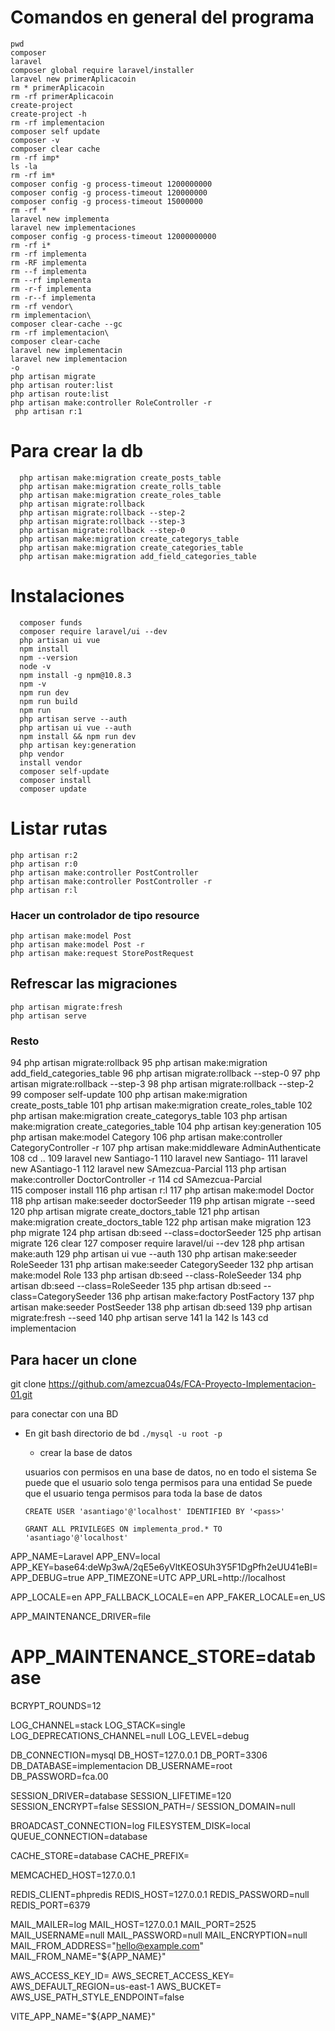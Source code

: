 # Comandos en general del programa

    pwd
    composer
    laravel
    composer global require laravel/installer
    laravel new primerAplicacoin
    rm * primerAplicacoin
    rm -rf primerAplicacoin
    create-project
    create-project -h
    rm -rf implementacion
    composer self update
    composer -v
    composer clear cache
    rm -rf imp*
    ls -la
    rm -rf im*
    composer config -g process-timeout 1200000000
    composer config -g process-timeout 120000000
    composer config -g process-timeout 15000000
    rm -rf *
    laravel new implementa
    laravel new implementaciones
    composer config -g process-timeout 12000000000
    rm -rf i*
    rm -rf implementa
    rm -RF implementa
    rm --f implementa
    rm --rf implementa
    rm -r-f implementa
    rm -r--f implementa
    rm -rf vendor\
    rm implementacion\
    composer clear-cache --gc
    rm -rf implementacion\
    composer clear-cache
    laravel new implementacin
    laravel new implementacion
    -o
    php artisan migrate
    php artisan router:list
    php artisan route:list
    php artisan make:controller RoleController -r
     php artisan r:1

# Para crear la db
      php artisan make:migration create_posts_table
      php artisan make:migration create_rolls_table
      php artisan make:migration create_roles_table
      php artisan migrate:rollback
      php artisan migrate:rollback --step-2
      php artisan migrate:rollback --step-3
      php artisan migrate:rollback --step-0
      php artisan make:migration create_categorys_table
      php artisan make:migration create_categories_table
      php artisan make:migration add_field_categories_table

# Instalaciones
      composer funds
      composer require laravel/ui --dev
      php artisan ui vue
      npm install
      npm --version
      node -v
      npm install -g npm@10.8.3
      npm -v
      npm run dev
      npm run build
      npm run
      php artisan serve --auth
      php artisan ui vue --auth
      npm install && npm run dev
      php artisan key:generation
      php vendor
      install vendor
      composer self-update
      composer install
      composer update

# Listar rutas
    php artisan r:2
    php artisan r:0
    php artisan make:controller PostController
    php artisan make:controller PostController -r
    php artisan r:l
### Hacer un controlador de tipo resource
    php artisan make:model Post
    php artisan make:model Post -r
    php artisan make:request StorePostRequest
## Refrescar las migraciones
    php artisan migrate:fresh
    php artisan serve
    
### Resto
 94  php artisan migrate:rollback
   95  php artisan make:migration add_field_categories_table
   96  php artisan migrate:rollback --step-0
   97  php artisan migrate:rollback --step-3
   98  php artisan migrate:rollback --step-2
   99  composer self-update
  100  php artisan make:migration create_posts_table
  101  php artisan make:migration create_roles_table
  102  php artisan make:migration create_categorys_table
  103  php artisan make:migration create_categories_table
  104  php artisan key:generation
  105  php artisan make:model Category
  106  php artisan make:controller CategoryController -r
  107  php artisan make:middleware AdminAuthenticate
  108  cd ..
  109  laravel new Santiago-1
  110  laravel new Santiago-
  111  laravel new ASantiago-1
  112  laravel new SAmezcua-Parcial
  113  php artisan make:controller DoctorController -r
  114  cd SAmezcua-Parcial\
  115  composer install
  116  php artisan r:l
  117  php artisan make:model Doctor
  118  php artisan make:seeder doctorSeeder
  119  php artisan migrate --seed
  120  php artisan migrate create_doctors_table
  121  php artisan make:migration create_doctors_table
  122  php artisan make migration
  123  php migrate
  124  php artisan db:seed --class=doctorSeeder
  125  php artisan migrate
  126  clear
  127   composer require laravel/ui --dev
  128  php artisan make:auth
  129  php artisan ui vue --auth
  130  php artisan make:seeder RoleSeeder
  131  php artisan make:seeder CategorySeeder
  132  php artisan make:model Role
  133  php artisan db:seed --class-RoleSeeder
  134  php artisan db:seed --class=RoleSeeder
  135  php artisan db:seed --class=CategorySeeder
  136  php artisan make:factory PostFactory
  137  php artisan make:seeder PostSeeder
  138  php artisan db:seed
  139  php artisan migrate:fresh --seed
  140  php artisan serve
  141  la
  142  ls
  143  cd implementacion


  ## Para hacer un clone
  git clone <https://github.com/amezcua04s/FCA-Proyecto-Implementacion-01.git>

  para conectar con una BD
  - En git bash
  directorio de bd
  ``./mysql -u root -p``
    - crear la base de datos


    usuarios con permisos en una base de datos, no en todo el sistema
    Se puede que el usuario solo tenga permisos para una entidad
    Se puede que el usuario tenga permisos para toda la base de datos

    ``CREATE USER 'asantiago'@'localhost' IDENTIFIED BY '<pass>'``

    ``GRANT ALL PRIVILEGES ON implementa_prod.* TO 'asantiago'@'localhost'``






APP_NAME=Laravel
APP_ENV=local
APP_KEY=base64:deWp3wA/2qE5e6yVltKEOSUh3Y5F1DgPfh2eUU41eBI=
APP_DEBUG=true
APP_TIMEZONE=UTC
APP_URL=http://localhost

APP_LOCALE=en
APP_FALLBACK_LOCALE=en
APP_FAKER_LOCALE=en_US

APP_MAINTENANCE_DRIVER=file
# APP_MAINTENANCE_STORE=database

BCRYPT_ROUNDS=12

LOG_CHANNEL=stack
LOG_STACK=single
LOG_DEPRECATIONS_CHANNEL=null
LOG_LEVEL=debug

DB_CONNECTION=mysql
DB_HOST=127.0.0.1
DB_PORT=3306
DB_DATABASE=implementacion
DB_USERNAME=root
DB_PASSWORD=fca.00

SESSION_DRIVER=database
SESSION_LIFETIME=120
SESSION_ENCRYPT=false
SESSION_PATH=/
SESSION_DOMAIN=null

BROADCAST_CONNECTION=log
FILESYSTEM_DISK=local
QUEUE_CONNECTION=database

CACHE_STORE=database
CACHE_PREFIX=

MEMCACHED_HOST=127.0.0.1

REDIS_CLIENT=phpredis
REDIS_HOST=127.0.0.1
REDIS_PASSWORD=null
REDIS_PORT=6379

MAIL_MAILER=log
MAIL_HOST=127.0.0.1
MAIL_PORT=2525
MAIL_USERNAME=null
MAIL_PASSWORD=null
MAIL_ENCRYPTION=null
MAIL_FROM_ADDRESS="hello@example.com"
MAIL_FROM_NAME="${APP_NAME}"

AWS_ACCESS_KEY_ID=
AWS_SECRET_ACCESS_KEY=
AWS_DEFAULT_REGION=us-east-1
AWS_BUCKET=
AWS_USE_PATH_STYLE_ENDPOINT=false

VITE_APP_NAME="${APP_NAME}"



